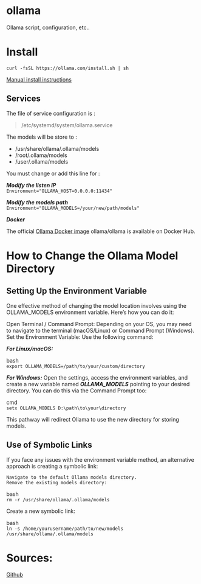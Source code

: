 # ollama
Ollama script, configuration, etc..
# Install

    curl -fsSL https://ollama.com/install.sh | sh

[Manual install instructions](https://github.com/ollama/ollama/blob/main/docs/linux.md)

## Services

The file of service configuration is :   
> /etc/systemd/system/ollama.service

The models will be store to : 

* /usr/share/ollama/.ollama/models   
* /root/.ollama/models   
* /user/.ollama/models   

You must change or add this line for :

***Modify the listen IP***    
``Environment="OLLAMA_HOST=0.0.0.0:11434"``

***Modify the models path***
``Environment="OLLAMA_MODELS=/your/new/path/models"``

***Docker***

The official [Ollama Docker image](https://hub.docker.com/r/ollama/ollama) ollama/ollama is available on Docker Hub.


# How to Change the Ollama Model Directory

## Setting Up the Environment Variable
One effective method of changing the model location involves using the
OLLAMA_MODELS
environment variable. Here’s how you can do it:

Open Terminal / Command Prompt: Depending on your OS, you may need to navigate to the terminal (macOS/Linux) or Command Prompt (Windows).
Set the Environment Variable: Use the following command:

***For Linux/macOS:***

bash    
``export OLLAMA_MODELS=/path/to/your/custom/directory``

***For Windows:***
Open the settings, access the environment variables, and create a new variable named ***OLLAMA_MODELS*** pointing to your desired directory. You can do this via the Command Prompt too:

cmd    
```setx OLLAMA_MODELS D:\path\to\your\directory```

This pathway will redirect Ollama to use the new directory for storing models.


## Use of Symbolic Links

If you face any issues with the environment variable method, an alternative approach is creating a symbolic link:

    Navigate to the default Ollama models directory.
    Remove the existing models directory:

bash    
 ``rm -r /usr/share/ollama/.ollama/models``

Create a new symbolic link:

bash    
 ``ln -s /home/yourusername/path/to/new/models /usr/share/ollama/.ollama/models``

# Sources:

[Github](https://github.com/ollama/ollama/tree/main)
